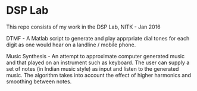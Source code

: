# DSP Lab
This repo consists of my work in the DSP Lab, NITK - Jan 2016

DTMF - A Matlab script to generate and play apprpriate dial tones for each digit as one would hear on a landline / mobile phone.

Music Synthesis - An attempt to approximate computer generated music and that played on an instrument such as keyboard. The user can supply a set of notes (in Indian music style) as input and listen to the generated music. The algorithm takes into account the effect of higher harmonics and smoothing between notes.
